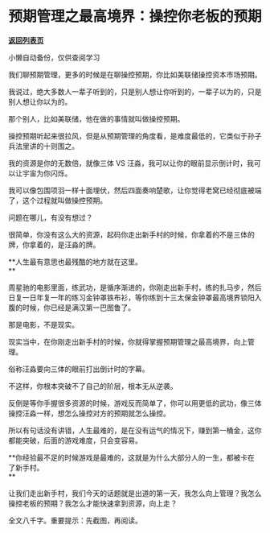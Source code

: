 # 预期管理之最高境界：操控你老板的预期

[**返回列表页**](/gzh/记忆承载)

小懒自动备份，仅供查阅学习

我们聊预期管理，更多的时候是在聊操控预期，你比如美联储操控资本市场预期。

我说过，绝大多数人一辈子听到的，只是别人想让你听到的，一辈子以为的，只是别人想让你以为的。  

那个别人，比如美联储，他在做的事情就叫做操控预期。  

操控预期听起来很拉风，但是从预期管理的角度看，是难度最低的，它类似于孙子兵法里讲的十则围之。

我的资源是你的无数倍，就像三体 VS 汪淼，我可以让你的眼前显示倒计时，我可以让宇宙为你闪烁。

我可以像包围项羽一样十面埋伏，然后四面奏响楚歌，让你觉得老窝已经彻底被端了，这个过程就叫做操控预期。  

问题在哪儿，有没有想过？  

很简单，你没有这么大的资源，起码你走出新手村的时候，你拿着的不是三体的牌，你拿着的，是汪淼的牌。

 **人生最有意思也最残酷的地方就在这里。  
**

周星驰的电影里面，练武功，是循序渐进的，你刚走出新手村，练的扎马步，然后日复一日年复一年的练习金钟罩铁布衫，等你练到十三太保金钟罩最高境界锁阳入腹的时候，你已经是满汉第一巴图鲁了。

那是电影，不是现实。

现实当中，在你刚走出新手村的时候，你就得掌握预期管理之最高境界，向上管理。  

俗称汪淼要向三体的眼前打出倒计时的字幕。  

不这样，你根本突破不了自己的阶层，根本无从逆袭。  

反倒是等你手握很多资源的时候，游戏反而简单了，你可以用更低的武功，像三体操控汪淼一样，想怎么操控对方的预期就怎么操控。  

所以有句话没有讲错，人生最难的，是在没有运气的情况下，赚到第一桶金，这你都能突破，后面的游戏难度，只会变容易。

 **你经验最不足的时候游戏是最难的，这就是为什么大部分人的一生，都被卡在了新手村。  
**

让我们走出新手村，我们今天的话题就是出道的第一天，我怎么向上管理？我怎么操控老板的预期？我怎么才能快速拿到资源，向上走？

全文八千字。重要提示：先截图，再阅读。  

